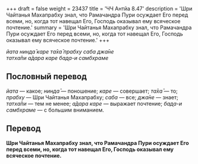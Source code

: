 +++
draft = false
weight = 23437
title = 'ЧЧ Антйа 8.47'
description = 'Шри Чайтанья Махапрабху знал, что Рамачандра Пури осуждает Его перед всеми, но, когда тот навещал Его, Господь оказывал ему всяческое почтение.'
summary = 'Шри Чайтанья Махапрабху знал, что Рамачандра Пури осуждает Его перед всеми, но, когда тот навещал Его, Господь оказывал ему всяческое почтение.'
+++

_йата нинда̄ каре та̄ха̄ прабху саба джа̄не  
татха̄пи а̄дара каре бад̣а-и самбхраме_

## Пословный перевод

_йата_ — какое; _нинда̄_ — поношение; _каре_ — совершает; _та̄ха̄_ — то; _прабху_ — Шри Чайтанья Махапрабху; _саба_ — все; _джа̄не_ — знает; _татха̄пи_ — тем не менее; _а̄дара_ _каре_ — выражает почтение; _бад̣а_\-_и_ _самбхраме_ — с большим вниманием.

## Перевод

**Шри Чайтанья Махапрабху знал, что Рамачандра Пури осуждает Его перед всеми, но, когда тот навещал Его, Господь оказывал ему всяческое почтение.**
